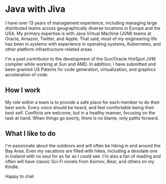 # Java with Jiva

I have over 13 years of management experience, including managing large distributed teams across geographically diverse locations in Europe and the USA. My primary expertise is with Java Virtual Machine (JVM) teams at Oracle, Amazon, Twitter, and Apple. That said, most of my engineering life has been in systems with experience in operating systems, Kubernetes, and other platform infrastructure-related areas.

I'm a past contributor to the development of the Sun/Oracle HotSpot JVM compiler while working at Sun and AMD. In addition, I have submitted and been granted US Patents for code generation, virtualization, and graphics acceleration of code.

## How I work
My role within a team is to provide a safe place for each member to do their best work. Every voice should be heard, and feel comfortable being their best self. Conflicts are welcome, but in a healthy manner, focusing on the task at hand. When things go poorly, there is no blame, only paths forward.

## What I like to do
I'm passionate about the outdoors and will often be hiking in and around the Bay Area. Even my vacations are filled with hikes, including a desolate one in Iceland with no soul for as far as I could see. I'm also a fan of reading and often will have classic Sci-Fi novels from Asimov, Bear, and others on my Kindle.

Happy to chat
